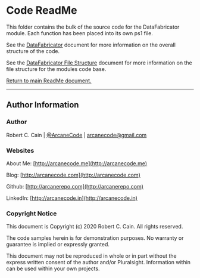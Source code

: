 # Code ReadMe

This folder contains the bulk of the source code for the DataFabricator module. Each function has been placed into its own ps1 file.

See the [DataFabricator](./../Documentation/DataFabricator.md) document for more information on the overall structure of the code.

See the [DataFabricator File Structure](./../Documentation/DataFabricator-FileStructure.md) document for more information on the file structure for the modules code base.

[Return to main ReadMe document.](..\ReadMe.md)

---

## Author Information

### Author

Robert C. Cain | [@ArcaneCode](https://twitter.com/arcanecode) | arcanecode@gmail.com

### Websites

About Me: [http://arcanecode.me](http://arcanecode.me)

Blog: [http://arcanecode.com](http://arcanecode.com)

Github: [http://arcanerepo.com](http://arcanerepo.com)

LinkedIn: [http://arcanecode.in](http://arcanecode.in)

### Copyright Notice

This document is Copyright (c) 2020 Robert C. Cain. All rights reserved.

The code samples herein is for demonstration purposes. No warranty or guarantee is implied or expressly granted.

This document may not be reproduced in whole or in part without the express written consent of the author and/or Pluralsight. Information within can be used within your own projects.

